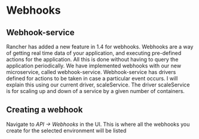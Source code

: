 # Webhooks

## Webhook-service
Rancher has added a new feature in 1.4 for webhooks. Webhooks are a way of getting real time data of your application, and executing pre-defined actions for the application. All this is done without having to query the application periodically. We have implemented webhooks with our new microservice, called webhook-service. Webhook-service has drivers defined for actions to be taken in case a particular event occurs. I will explain this using our current driver, scaleService. The driver scaleService is for scaling up and down of a service by a given number of containers.

## Creating a webhook
Navigate to *API -> Webhooks* in the UI. This is where all the webhooks you create for the selected environment will be listed
